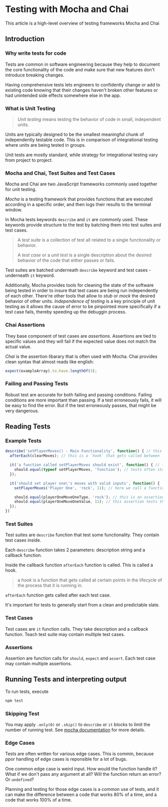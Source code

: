 # Testing with Mocha and Chai

This article is a high-level overview of testing frameworks Mocha and Chai

## Introduction

### Why write tests for code

Tests are common in software engineering because they help to document the core functionality of the code and make sure that new features don't introduce breaking changes.

Having comprehensive tests lets engineers to confidently change or add to existing code knowing that their changes haven't broken other features or had unintended side effects somewhere else in the app.

### What is Unit Testing

> _Unit testing_ means testing the behavior of code in small, independent units.

Units are typically designed to be the smallest meaningful chunk of independently testable code. This is in comparison of integrational testing where units are being tested in groups.

Unit tests are mostly standard, while strategy for integrational testing vary from project to project.

### Mocha and Chai, Test Suites and Test Cases

Mocha and Chai are two JavaScript frameworks commonly used together for  unit testing.

_Mocha_ is a testing framework that provides functions that are executed according in a specific order, and then logs their results to the terminal window.

In Mocha tests keywords `describe` and `it` are commonly used. These keywords provide structure to the test by batching them into test suites and test cases.

> A _test suite_ is a collection of test all related to a single functionality or behavior.
> 
> A _test case_ or a _unit test_ is a single description about the desired behavior of the code that either passes or fails.

Test suites are batched underneath `describe` keyword and test cases - underneath `it` keyword.

Additionally, Mocha provides tools for cleaning the state of the software being tested in order to insure that test cases are being run independently of each other. There're other tools that allow to _stub_ or _mock_ the desired behavior of other units. _Independence of testing_ is a key principle of unit testing as it allows the cause of error to be pinpointed more specifically if a test case fails, thereby speeding up the debuggin process.

### Chai Assertions

They base component of test cases are _assertions_. Assertions are tied to specific values and they will fail if the expected value does not match the actual value.

_Chai_ is the assertion libarary that is often used with Mocha. Chai provides clean syntax that almost reads like english:

```javascript
expect(exampleArray).to.have.lengthOf(3);
```

### Failing and Passing Tests

Robust test are accurate for both failing and passing conditions. Failing conditions are more important than passing. If a test erroneously fails, it will be easy to find the error. But if the test erroneously passes, that might be very dangerous.

## Reading Tests

### Example Tests

```javascript
describe('setPlayerMoves() - Main Functionality', function() { // this is a `describe` block, everything within this callback function is one test suite
  afterEach(clearMoves); // this is a `hook` that gets called between `it` blocks to reset the state

  it('a function called setPlayerMoves should exist', function() { // this is an `it` block, everything inside this function is a single test case
    should.equal(typeof setPlayerMoves, 'function'); // tests often start by checking that the right things exist and are of the right type
  });

  it('should set player one\'s moves with valid inputs', function() {
    setPlayerMoves('Player One', 'rock', 11); // here we call a function from the code we are testing that sets play one's move to rock with a value of 11

    should.equal(playerOneMoveOneType, 'rock'); // this is an assertion that tests that after the `setPlayerMoves()` function above is called, playerOneMoveOneType should equal `rock`
    should.equal(playerOneMoveOneValue, 11); // this assertion tests that setPlayerMoves can set the value of playerOneMoveOneValue
  });
})
```

### Test Suites

Test suites are `describe` function that test some functionality. They contain test cases inside.

Each `describe` function takes 2 parameters: description string and a callback function.

Inside the callback function `afterEach` function is called. This is called a hook.

> a _hook_ is a function that gets called at certain points in the lifecycle of the process that it is running in.

`afterEach` function gets called after each test case.

It's important for tests to generally start from a clean and predictable slate.

### Test Cases

Test cases are `it` function calls. They take description and a callback function. Teach test suite may contain multiple test cases.

### Assertions

Assertion are function calls for `should`, `expect` and `assert`. Each test case may contain multiple assertions.

## Running Tests and interpreting output

To run tests, execute

```bash
npm test
```

### Skipping Test

You may apply `.only(0)` or `.skip()` to `describe` or `it` blocks to limit the number of running test. See [mocha documentation](https://mochajs.org/#mochaopts) for more details.

### Edge Cases

Tests are often written for various edge cases. This is commin, because ppor handling of edge cases is reponsible for a lot of bugs.

One common edge case is weird input. How would the function handle it? What if we don't pass any argument at all? Will the function return an error? Or `undefined`?

Planning and testing for those edge cases is a common use of tests, and it can make the difference between a code that works 80% of a time, and a code that works 100% of a time.
